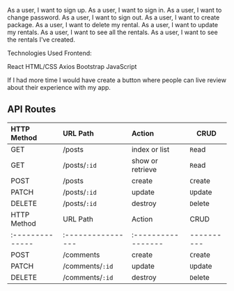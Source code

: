 As a user, I want to sign up.
As a user, I want to sign in.
As a user, I want to change password.
As a user, I want to sign out.
As a user, I want to create package.
As a user, I want to delete my rental.
As a user, I want to update my rentals.
As a user, I want to see all the rentals.
As a user, I want to see the rentals I've created.


Technologies Used
Frontend:

React
HTML/CSS
Axios
Bootstrap
JavaScript


If I had more time I would have create a button where people can live review about their experience with my app.

## API Routes
| HTTP Method     | URL Path          | Action             | CRUD       |
| :-------------- | :---------------- | :----------------- | ---------- |
| GET             | /posts            | index or list      | `R`ead     |
| GET             | /posts/`:id`      | show or retrieve   | `R`ead     |
| POST            | /posts            | create             | `C`reate   |
| PATCH           | /posts/`:id`      | update             | `U`pdate   |
| DELETE          | /posts/`:id`      | destroy            | `D`elete   |
| HTTP Method     | URL Path          | Action             | CRUD       |
| :-------------- | :---------------- | :----------------- | ---------- |
| POST            | /comments         | create             | `C`reate   |
| PATCH           | /comments/`:id`   | update             | `U`pdate   |
| DELETE          | /comments/`:id`   | destroy            | `D`elete   |
